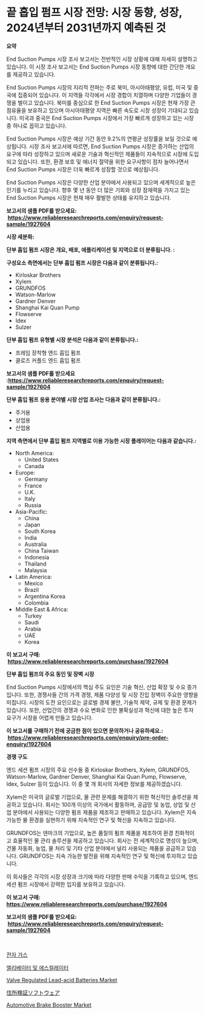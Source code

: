 <p><h1>끝 흡입 펌프 시장 전망: 시장 동향, 성장, 2024년부터 2031년까지 예측된 것</h1></p><p><strong>요약</strong></p>
<p><p>End Suction Pumps 시장 조사 보고서는 전반적인 시장 상황에 대해 자세히 설명하고 있습니다. 이 시장 조사 보고서는 End Suction Pumps 시장 동향에 대한 간단한 개요를 제공하고 있습니다. </p><p>End Suction Pumps 시장의 지리적 전파는 주로 북미, 아시아태평양, 유럽, 미국 및 중국에 집중되어 있습니다. 이 지역들 각각에서 시장 경합이 치열하며 다양한 기업들이 경쟁을 벌이고 있습니다. 북미를 중심으로 한 End Suction Pumps 시장은 현재 가장 큰 점유율을 보유하고 있으며 아시아태평양 지역은 빠른 속도로 시장 성장이 기대되고 있습니다. 미국과 중국은 End Suction Pumps 시장에서 가장 빠르게 성장하고 있는 시장 중 하나로 꼽히고 있습니다.</p><p>End Suction Pumps 시장은 예상 기간 동안 9.2%의 연평균 성장률을 보일 것으로 예상됩니다. 시장 조사 보고서에 따르면, End Suction Pumps 시장은 증가하는 산업의 요구에 따라 성장하고 있으며 새로운 기술과 혁신적인 제품들이 지속적으로 시장에 도입되고 있습니다. 또한, 환경 보호 및 에너지 절약을 위한 요구사항이 점차 늘어나면서 End Suction Pumps 시장은 더욱 빠르게 성장할 것으로 예상됩니다.</p><p>End Suction Pumps 시장은 다양한 산업 분야에서 사용되고 있으며 세계적으로 높은 인기를 누리고 있습니다. 향후 몇 년 동안 더 많은 기회와 성장 잠재력을 가지고 있는 End Suction Pumps 시장은 현재 매우 활발한 상태를 유지하고 있습니다.</p></p>
<p><strong>보고서의 샘플 PDF를 받으세요: &nbsp;<a href="https://www.reliableresearchreports.com/enquiry/request-sample/1927604">https://www.reliableresearchreports.com/enquiry/request-sample/1927604</a></strong></p>
<p><strong>시장 세분화:</strong></p>
<p><strong> 단부 흡입 펌프 시장은 개요, 배포, 애플리케이션 및 지역으로 더 분류됩니다. :</strong></p>
<p><strong>구성요소 측면에서는 단부 흡입 펌프 시장은 다음과 같이 분류됩니다.:</strong></p>
<p><ul><li>Kirloskar Brothers</li><li>Xylem</li><li>GRUNDFOS</li><li>Watson-Marlow</li><li>Gardner Denver</li><li>Shanghai Kai Quan Pump</li><li>Flowserve</li><li>Idex</li><li>Sulzer</li></ul></p>
<p><strong> 단부 흡입 펌프 유형별 시장 분석은 다음과 같이 분류됩니다.:</strong></p>
<p><ul><li>프레임 장착형 엔드 흡입 펌프</li><li>클로즈 커플드 엔드 흡입 펌프</li></ul></p>
<p><strong>보고서의 샘플 PDF를 받으세요 :<a href="https://www.reliableresearchreports.com/enquiry/request-sample/1927604">https://www.reliableresearchreports.com/enquiry/request-sample/1927604</a></strong></p>
<p><strong> 단부 흡입 펌프 응용 분야별 시장 산업 조사는 다음과 같이 분류됩니다.:</strong></p>
<p><ul><li>주거용</li><li>상업용</li><li>산업용</li></ul></p>
<p><strong>지역 측면에서 단부 흡입 펌프 지역별로 이용 가능한 시장 플레이어는 다음과 같습니다.:</strong></p>
<p><ul>
    <li>
        North America:
        <ul>
            <li>United States</li>
            <li>Canada</li>
        </ul>
    </li>
    <li>
        Europe:
        <ul>
            <li>Germany</li>
            <li>France</li>
            <li>U.K.</li>
            <li>Italy</li>
            <li>Russia</li>
        </ul>
    </li>
    <li>
        Asia-Pacific:
        <ul>
            <li>China</li>
            <li>Japan</li>
            <li>South Korea</li>
            <li>India</li>
            <li>Australia</li>
            <li>China Taiwan</li>
            <li>Indonesia</li>
            <li>Thailand</li>
            <li>Malaysia</li>
        </ul>
    </li>
    <li>
        Latin America:
        <ul>
            <li>Mexico</li>
            <li>Brazil</li>
            <li>Argentina Korea</li>
            <li>Colombia</li>
        </ul>
    </li>
    <li>
        Middle East & Africa:
        <ul>
            <li>Turkey</li>
            <li>Saudi</li>
            <li>Arabia</li>
            <li>UAE</li>
            <li>Korea</li>
        </ul>
    </li>
    </ul></p>
<p><strong>이 보고서 구매: &nbsp;<a href="https://www.reliableresearchreports.com/purchase/1927604">https://www.reliableresearchreports.com/purchase/1927604</a></strong></p>
<p><strong>단부 흡입 펌프의 주요 동인 및 장벽 시장</strong></p>
<p><p>End Suction Pumps 시장에서의 핵심 주도 요인은 기술 혁신, 산업 확장 및 수요 증가입니다. 또한, 경쟁사들 간의 가격 경쟁, 제품 다양성 및 시장 진입 장벽이 주요한 영향을 미칩니다. 시장의 도전 요인으로는 글로벌 경제 불안, 기술적 제약, 규제 및 환경 문제가 있습니다. 또한, 산업간의 경쟁과 수요 변화로 인한 불확실성과 혁신에 대한 높은 투자 요구가 시장을 어렵게 만들고 있습니다.</p></p>
<p><strong>이 보고서를 구매하기 전에 궁금한 점이 있으면 문의하거나 공유하세요.: &nbsp;<a href="https://www.reliableresearchreports.com/enquiry/pre-order-enquiry/1927604">https://www.reliableresearchreports.com/enquiry/pre-order-enquiry/1927604</a></strong></p>
<p><strong>경쟁 구도</strong></p>
<p><p>엔드 세션 펌프 시장의 주요 선수들 중 Kirloskar Brothers, Xylem, GRUNDFOS, Watson-Marlow, Gardner Denver, Shanghai Kai Quan Pump, Flowserve, Idex, Sulzer 등이 있습니다. 이 중 몇 개 회사의 자세한 정보를 제공하겠습니다.</p><p>Xylem은 미국의 글로벌 기업으로, 물 관련 문제를 해결하기 위한 혁신적인 솔루션을 제공하고 있습니다. 회사는 100개 이상의 국가에서 활동하며, 공급망 및 농업, 상업 및 산업 분야에서 사용되는 다양한 펌프 제품을 제조하고 판매하고 있습니다. Xylem은 지속 가능한 물 환경을 실현하기 위해 지속적인 연구 및 혁신을 지속하고 있습니다.</p><p>GRUNDFOS는 덴마크의 기업으로, 높은 품질의 펌프 제품을 제조하여 환경 친화적이고 효율적인 물 관리 솔루션을 제공하고 있습니다. 회사는 전 세계적으로 명성이 높으며, 건물 자동화, 농업, 물 처리 및 기타 산업 분야에서 널리 사용되는 제품을 공급하고 있습니다. GRUNDFOS는 지속 가능한 발전을 위해 지속적인 연구 및 혁신에 투자하고 있습니다.</p><p>이 회사들은 각각의 시장 성장과 크기에 따라 다양한 판매 수익을 기록하고 있으며, 엔드 세션 펌프 시장에서 강력한 입지를 보유하고 있습니다.</p></p>
<p><strong>이 보고서 구매: &nbsp; <a href="https://www.reliableresearchreports.com/purchase/1927604">https://www.reliableresearchreports.com/purchase/1927604</a></strong></p>
<p><strong>보고서의 샘플 PDF를 받으세요: &nbsp;<a href="https://www.reliableresearchreports.com/enquiry/request-sample/1927604">https://www.reliableresearchreports.com/enquiry/request-sample/1927604</a></strong><strong></strong></p>
<p>&nbsp;</p>
<p><p><a href="https://github.com/vs10l4sfg5c/Market-Research-Report-List-1/blob/main/76721808592.md">전자 가스</a></p><p><a href="https://github.com/Skyleitney456456/Market-Research-Report-List-1/blob/main/33865008593.md">엘리베이터 및 에스컬레이터</a></p><p><a href="https://www.linkedin.com/pulse/valve-regulated-lead-acid-batteries-market-insights-players-kbjsc?trackingId=nFsphIyoSSIMpulMNgSJFw%3D%3D">Valve Regulated Lead-acid Batteries Market</a></p><p><a href="https://github.com/LeanneBruen2023/Market-Research-Report-List-1/blob/main/35053869385.md">住所検証ソフトウェア</a></p><p><a href="https://issuu.com/reportprime-2/docs/automotive-brake-booster-market-size-2030.pptx">Automotive Brake Booster Market</a></p></p>